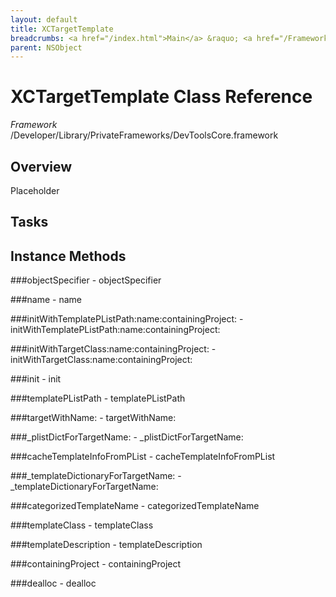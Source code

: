 ```yaml
---
layout: default
title: XCTargetTemplate
breadcrumbs: <a href="/index.html">Main</a> &raquo; <a href="/Frameworks.html">Framework</a> &raquo; <a href="/Frameworks/DevToolsCore.html">DevToolsCore</a> &raquo; XCTargetTemplate
parent: NSObject 
---
```

# XCTargetTemplate Class Reference

*Framework* /Developer/Library/PrivateFrameworks/DevToolsCore.framework

## Overview

Placeholder

## Tasks

## Instance Methods

<a name="-objectSpecifier"></a>
###objectSpecifier
    - objectSpecifier

<a name="-name"></a>
###name
    - name

<a name="-initWithTemplatePListPath:name:containingProject:"></a>
###initWithTemplatePListPath:name:containingProject:
    - initWithTemplatePListPath:name:containingProject:

<a name="-initWithTargetClass:name:containingProject:"></a>
###initWithTargetClass:name:containingProject:
    - initWithTargetClass:name:containingProject:

<a name="-init"></a>
###init
    - init

<a name="-templatePListPath"></a>
###templatePListPath
    - templatePListPath

<a name="-targetWithName:"></a>
###targetWithName:
    - targetWithName:

<a name="-_plistDictForTargetName:"></a>
###_plistDictForTargetName:
    - _plistDictForTargetName:

<a name="-cacheTemplateInfoFromPList"></a>
###cacheTemplateInfoFromPList
    - cacheTemplateInfoFromPList

<a name="-_templateDictionaryForTargetName:"></a>
###_templateDictionaryForTargetName:
    - _templateDictionaryForTargetName:

<a name="-categorizedTemplateName"></a>
###categorizedTemplateName
    - categorizedTemplateName

<a name="-templateClass"></a>
###templateClass
    - templateClass

<a name="-templateDescription"></a>
###templateDescription
    - templateDescription

<a name="-containingProject"></a>
###containingProject
    - containingProject

<a name="-dealloc"></a>
###dealloc
    - dealloc


